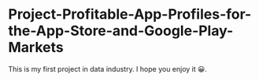 # Project-Profitable-App-Profiles-for-the-App-Store-and-Google-Play-Markets
This is my first project in data industry. I hope you enjoy it 😀.
